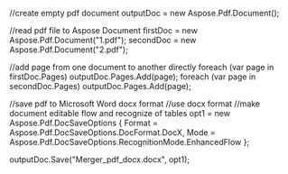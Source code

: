
//create empty pdf document
outputDoc = new Aspose.Pdf.Document();

//read pdf file to Aspose Document
firstDoc = new Aspose.Pdf.Document("1.pdf");
secondDoc = new Aspose.Pdf.Document("2.pdf");

//add page from one document to another directly
foreach (var page in firstDoc.Pages)
    outputDoc.Pages.Add(page);
foreach (var page in secondDoc.Pages)
    outputDoc.Pages.Add(page);

//save pdf to Microsoft Word docx format
//use docx format
//make document editable flow and recognize of tables
opt1 = new Aspose.Pdf.DocSaveOptions
{
    Format = Aspose.Pdf.DocSaveOptions.DocFormat.DocX,
    Mode = Aspose.Pdf.DocSaveOptions.RecognitionMode.EnhancedFlow
};

outputDoc.Save("Merger_pdf_docx.docx", opt1);
